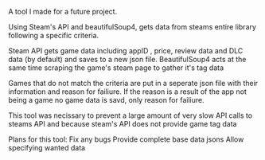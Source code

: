 A tool I made for a future project.

Using Steam's API and beautifulSoup4, gets data from steams entire library following a specific criteria. 

Steam API gets game data including appID , price, review data and DLC data (by default) and saves to a new json file. BeautifulSoup4 acts at the same time scraping the game's steam page to gather it's tag data

Games that do not match the criteria are put in a seperate json file with their information and reason for failiure. If the reason is a result of the app not being a game no game data is savd, only reason for failiure.

This tool was necissary to prevent a large amount of very slow API calls to steams API and because steam's API does not provide game tag data

Plans for this tool:
Fix any bugs
Provide complete base data jsons
Allow specifying wanted data
